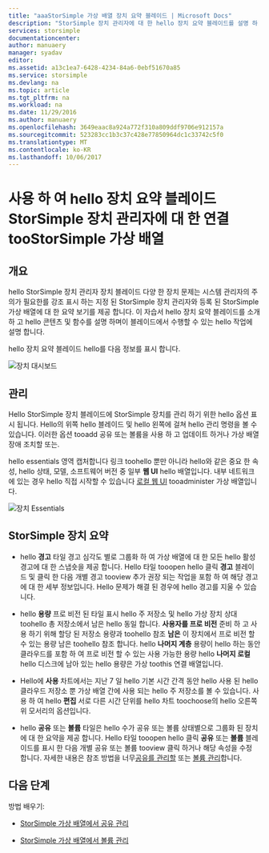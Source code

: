 ```yaml
---
title: "aaaStorSimple 가상 배열 장치 요약 블레이드 | Microsoft Docs"
description: "StorSimple 장치 관리자에 대 한 hello 장치 요약 블레이드를 설명 하 고 설명 어떻게 toouse 것 StorSimple 가상 배열의 toomonitor hello 상태입니다."
services: storsimple
documentationcenter: 
author: manuaery
manager: syadav
editor: 
ms.assetid: a13c1ea7-6428-4234-84a6-0ebf51670a85
ms.service: storsimple
ms.devlang: na
ms.topic: article
ms.tgt_pltfrm: na
ms.workload: na
ms.date: 11/29/2016
ms.author: manuaery
ms.openlocfilehash: 3649eaac8a924a772f310a809ddf9706e912157a
ms.sourcegitcommit: 523283cc1b3c37c428e77850964dc1c33742c5f0
ms.translationtype: MT
ms.contentlocale: ko-KR
ms.lasthandoff: 10/06/2017
---
```

# <a name="use-hello-device-summary-blade-for-storsimple-device-manager-connected-toostorsimple-virtual-array"></a>사용 하 여 hello 장치 요약 블레이드 StorSimple 장치 관리자에 대 한 연결 tooStorSimple 가상 배열

## <a name="overview"></a>개요

hello StorSimple 장치 관리자 장치 블레이드 다양 한 장치 문제는 시스템 관리자의 주의가 필요한를 강조 표시 하는 지정 된 StorSimple 장치 관리자와 등록 된 StorSimple 가상 배열에 대 한 요약 보기를 제공 합니다. 이 자습서 hello 장치 요약 블레이드를 소개 하 고 hello 콘텐츠 및 함수를 설명 하며이 블레이드에서 수행할 수 있는 hello 작업에 설명 합니다.

hello 장치 요약 블레이드 hello를 다음 정보를 표시 합니다.

![장치 대시보드](./media/storsimple-virtual-array-device-summary/device-blade.png)



## <a name="management"></a>관리

Hello StorSimple 장치 블레이드에 StorSimple 장치를 관리 하기 위한 hello 옵션 표시 됩니다. Hello의 위쪽 hello 블레이드 및 hello 왼쪽에 걸쳐 hello 관리 명령을 볼 수 있습니다. 이러한 옵션 tooadd 공유 또는 볼륨을 사용 하 고 업데이트 하거나 가상 배열 장애 조치할 또는.

hello essentials 영역 캡처합니다 링크 toohello 뿐만 아니라 hello와 같은 중요 한 속성, hello 상태, 모델, 소프트웨어 버전 중 일부 **웹 UI** hello 배열입니다. 내부 네트워크에 있는 경우 hello 직접 시작할 수 있습니다 [로컬 웹 UI](storsimple-ova-web-ui-admin.md) tooadminister 가상 배열입니다.

![장치 Essentials](./media/storsimple-virtual-array-device-summary/device-essentials.png)

## <a name="storsimple-device-summary"></a>StorSimple 장치 요약

* hello **경고** 타일 경고 심각도 별로 그룹화 하 여 가상 배열에 대 한 모든 hello 활성 경고에 대 한 스냅숏을 제공 합니다. Hello 타일 tooopen hello 클릭 **경고** 블레이드 및 클릭 한 다음 개별 경고 tooview 추가 권장 되는 작업을 포함 하 여 해당 경고에 대 한 세부 정보입니다. Hello 문제가 해결 된 경우에 hello 경고를 지울 수 있습니다.

* hello **용량** 프로 비전 된 타일 표시 hello 주 저장소 및 hello 가상 장치 상대 toohello 총 저장소에서 남은 hello 동일 합니다. **사용자를 프로 비전** 준비 하 고 사용 하기 위해 할당 된 저장소 용량과 toohello 참조 **남은** 이 장치에서 프로 비전 할 수 있는 용량 남은 toohello 참조 합니다. hello **나머지 계층** 용량이 hello 하는 동안 클라우드를 포함 하 여 프로 비전 할 수 있는 사용 가능한 용량 hello **나머지 로컬** hello 디스크에 남아 있는 hello 용량은 가상 toothis 연결 배열입니다.

* Hello에 **사용** 차트에서는 지난 7 일 hello 기본 시간 간격 동안 hello 사용 된 hello 클라우드 저장소 뿐 가상 배열 간에 사용 되는 hello 주 저장소를 볼 수 있습니다. 사용 하 여 hello **편집** 서로 다른 시간 단위를 hello 차트 toochoose의 hello 오른쪽 위 모서리의 옵션입니다.

* hello **공유** 또는 **볼륨** 타일은 hello 수가 공유 또는 볼륨 상태별으로 그룹화 된 장치에 대 한 요약을 제공 합니다. Hello 타일 tooopen hello 클릭 **공유** 또는 **볼륨** 블레이드를 표시 한 다음 개별 공유 또는 볼륨 tooview 클릭 하거나 해당 속성을 수정 합니다. 자세한 내용은 참조 방법을 너무[공유를 관리할](storsimple-virtual-array-manage-shares.md) 또는 [볼륨 관리](storsimple-virtual-array-manage-volumes.md)합니다.

## <a name="next-steps"></a>다음 단계
방법 배우기:
- [StorSimple 가상 배열에서 공유 관리](storsimple-virtual-array-manage-shares.md)
    
- [StorSimple 가상 배열에서 볼륨 관리](storsimple-virtual-array-manage-volumes.md)

